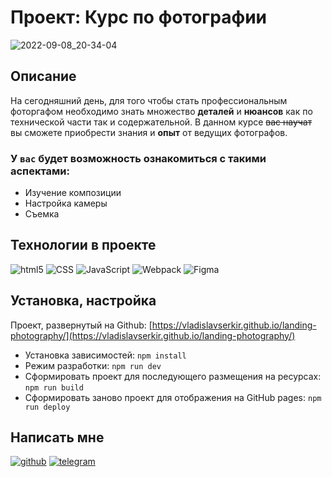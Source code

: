 # Проект: Курс по фотографии 
![2022-09-08_20-34-04](https://user-images.githubusercontent.com/83783362/189188176-7a966548-7079-4ca8-9752-9da732a87d2d.png) 
## Описание
На сегодняшний день, для того чтобы стать профессиональным фоторгафом необходимо знать множество **деталей** и **нюансов** как по технической части так и содержательной.
В данном курсе ~~вас научат~~ вы сможете приобрести знания и **опыт** от ведущих фотографов.
### У `вас` будет возможность ознакомиться с такими аспектами:
* Изучение композиции
* Настройка камеры
* Съемка
## Технологии в проекте
<p>
  <img alt="html5" src="https://img.shields.io/badge/-HTML5-ffffff?style=for-the-badge&logo=html5&logoColor=e54c21"/>
      <img alt="CSS" src="https://img.shields.io/badge/Sass-CC6699?style=for-the-badge&logo=sass&logoColor=white"/>
      <img alt="JavaScript" src="https://img.shields.io/badge/-JavaScript-ffffff?style=for-the-badge&logo=javascript&logoColor=f7df1d"/>
       <img alt="Webpack" src="https://img.shields.io/badge/-Webpack-ffffff?style=for-the-badge&logo=webpack&logoColor=1b74ba"/>
          <img alt="Figma" src="https://img.shields.io/badge/-Figma-ffffff?style=for-the-badge&logo=figma&logoColor=f24e1e"/>
</p>

## Установка, настройка
Проект, развернутый на Github:  [https://vladislavserkir.github.io/landing-photography/](https://vladislavserkir.github.io/landing-photography/)
- Установка зависимостей: `npm install`
- Режим разработки: `npm run dev`
- Сформировать проект для последующего размещения на ресурсах: `npm run build`
- Сформировать заново проект для отображения на GitHub pages: `npm run deploy`
## Написать мне
[![github](https://img.shields.io/badge/GitHub-000000?style=for-the-badge&logo=github)](https://github.com/VladislavSerKir)
[![telegram](https://img.shields.io/badge/Telegram-68c4f0?style=for-the-badge&logo=telegram)](https://t.me/vl_kireev)
